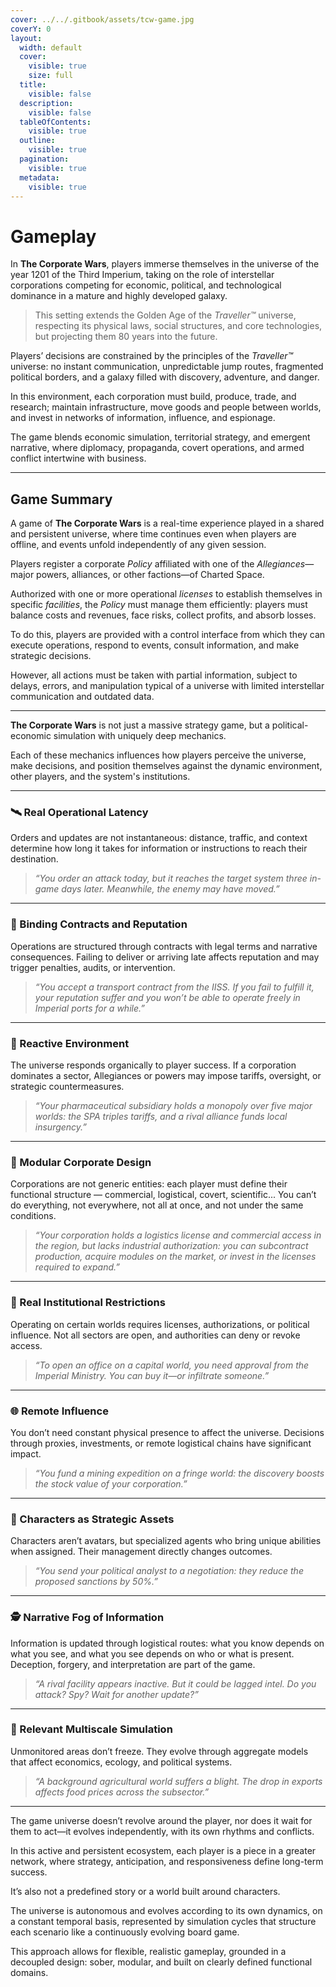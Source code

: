 ```yaml
---
cover: ../../.gitbook/assets/tcw-game.jpg
coverY: 0
layout:
  width: default
  cover:
    visible: true
    size: full
  title:
    visible: false
  description:
    visible: false
  tableOfContents:
    visible: true
  outline:
    visible: true
  pagination:
    visible: true
  metadata:
    visible: true
---
```


# Gameplay

In **The Corporate Wars**, players immerse themselves in the universe of the year 1201 of the Third Imperium, taking on the role of interstellar corporations competing for economic, political, and technological dominance in a mature and highly developed galaxy.

> This setting extends the Golden Age of the *Traveller™* universe, respecting its physical laws, social structures, and core technologies, but projecting them 80 years into the future.

Players’ decisions are constrained by the principles of the *Traveller™* universe: no instant communication, unpredictable jump routes, fragmented political borders, and a galaxy filled with discovery, adventure, and danger.

In this environment, each corporation must build, produce, trade, and research; maintain infrastructure, move goods and people between worlds, and invest in networks of information, influence, and espionage.

The game blends economic simulation, territorial strategy, and emergent narrative, where diplomacy, propaganda, covert operations, and armed conflict intertwine with business.

***

## Game Summary

A game of **The Corporate Wars** is a real-time experience played in a shared and persistent universe, where time continues even when players are offline, and events unfold independently of any given session.

Players register a corporate _Policy_ affiliated with one of the _Allegiances_—major powers, alliances, or other factions—of Charted Space.

Authorized with one or more operational _licenses_ to establish themselves in specific _facilities_, the _Policy_ must manage them efficiently: players must balance costs and revenues, face risks, collect profits, and absorb losses.

To do this, players are provided with a control interface from which they can execute operations, respond to events, consult information, and make strategic decisions.

However, all actions must be taken with partial information, subject to delays, errors, and manipulation typical of a universe with limited interstellar communication and outdated data.

***

**The Corporate Wars** is not just a massive strategy game, but a political-economic simulation with uniquely deep mechanics.

Each of these mechanics influences how players perceive the universe, make decisions, and position themselves against the dynamic environment, other players, and the system's institutions.

***

### 🛰️ Real Operational Latency

Orders and updates are not instantaneous: distance, traffic, and context determine how long it takes for information or instructions to reach their destination.

> *“You order an attack today, but it reaches the target system three in-game days later. Meanwhile, the enemy may have moved.”*

***

### 🧾 Binding Contracts and Reputation

Operations are structured through contracts with legal terms and narrative consequences. Failing to deliver or arriving late affects reputation and may trigger penalties, audits, or intervention.

> *“You accept a transport contract from the IISS. If you fail to fulfill it, your reputation suffer and you won’t be able to operate freely in Imperial ports for a while.”*

***

### 🧠 Reactive Environment

The universe responds organically to player success. If a corporation dominates a sector, Allegiances or powers may impose tariffs, oversight, or strategic countermeasures.

> *“Your pharmaceutical subsidiary holds a monopoly over five major worlds: the SPA triples tariffs, and a rival alliance funds local insurgency.”*

***

### 🧩 Modular Corporate Design

Corporations are not generic entities: each player must define their functional structure — commercial, logistical, covert, scientific... You can’t do everything, not everywhere, not all at once, and not under the same conditions.

> *“Your corporation holds a logistics license and commercial access in the region, but lacks industrial authorization: you can subcontract production, acquire modules on the market, or invest in the licenses required to expand.”*

***

### 🛂 Real Institutional Restrictions

Operating on certain worlds requires licenses, authorizations, or political influence. Not all sectors are open, and authorities can deny or revoke access.

> *“To open an office on a capital world, you need approval from the Imperial Ministry. You can buy it—or infiltrate someone.”*

***

### 🌐 Remote Influence

You don’t need constant physical presence to affect the universe. Decisions through proxies, investments, or remote logistical chains have significant impact.

> *“You fund a mining expedition on a fringe world: the discovery boosts the stock value of your corporation.”*

***

### 👤 Characters as Strategic Assets

Characters aren’t avatars, but specialized agents who bring unique abilities when assigned. Their management directly changes outcomes.

> *“You send your political analyst to a negotiation: they reduce the proposed sanctions by 50%.”*

***

### 🕵️ Narrative Fog of Information

Information is updated through logistical routes: what you know depends on what you see, and what you see depends on who or what is present. Deception, forgery, and interpretation are part of the game.

> *“A rival facility appears inactive. But it could be lagged intel. Do you attack? Spy? Wait for another update?”*

***

### 🧬 Relevant Multiscale Simulation

Unmonitored areas don’t freeze. They evolve through aggregate models that affect economics, ecology, and political systems.

> *“A background agricultural world suffers a blight. The drop in exports affects food prices across the subsector.”*

***

The game universe doesn’t revolve around the player, nor does it wait for them to act—it evolves independently, with its own rhythms and conflicts.

In this active and persistent ecosystem, each player is a piece in a greater network, where strategy, anticipation, and responsiveness define long-term success.

It’s also not a predefined story or a world built around characters.

The universe is autonomous and evolves according to its own dynamics, on a constant temporal basis, represented by simulation cycles that structure each scenario like a continuously evolving board game.

This approach allows for flexible, realistic gameplay, grounded in a decoupled design: sober, modular, and built on clearly defined functional domains.
